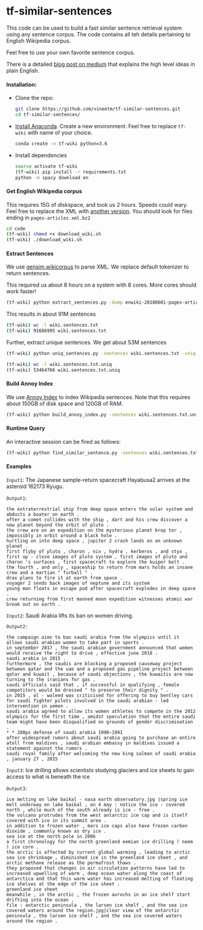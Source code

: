 # tf-similar-sentences
This code can be used to build a fast similar sentence retrieval system using any sentence corpus. The code contains all teh details pertaining to English Wikipedia corpus. 

Feel free to use your own favorite sentence corpus. 

There is a detailed [blog post on medium](https://medium.com/@vineet.mundhra/finding-similar-sentences-using-wikipedia-and-tensorflow-hub-dee2f52ed587) that explains the high level ideas in plain English.


#### Installation:
* Clone the repo:
    ```bash
    git clone https://github.com/vineetm/tf-similar-sentences.git
    cd tf-similar-sentences/
    ```
    
* [Install Anaconda](https://www.anaconda.com/download/#macos). Create a new environment. Feel free to replace `tf-wiki` with name of your choice.    
    ```bash
    conda create -n tf-wiki python=3.6
    ```
    
* Install dependencies    
    ``` bash
    source activate tf-wiki
    (tf-wiki) pip install -r requirements.txt
    python -m spacy download en
    ```

#### Get English Wikipedia corpus 
This requires 15G of diskspace, and took us 2 hours. Speeds could wary. Feel free to replace the XML with [another version](https://dumps.wikimedia.org/enwiki/). You should look for files ending in `pages-articles.xml.bz2`
    
```bash
cd code
(tf-wiki) chmod +x download_wiki.sh
(tf-wiki) ./download_wiki.sh
```

#### Extract Sentences 
We use [gensim.wikicorpus](https://radimrehurek.com/gensim/corpora/wikicorpus.html) to parse XML. We replace default tokenizer to return sentences.

This required us about 8 hours on a system with 8 cores. More cores should work faster!
```bash
(tf-wiki) python extract_sentences.py -dump enwiki-20180601-pages-articles.xml.bz2 -text wiki.sentences.txt 
```
This results in about 91M sentences
```bash
(tf-wiki) wc -l wiki.sentences.txt
(tf-wiki) 91686995 wiki.sentences.txt
```

Further, extract unique sentences. We get about 53M sentences
```bash
(tf-wiki) python uniq_sentences.py -sentences wiki.sentences.txt -uniq wiki.sentences.txt.uniq  
```
```bash
(tf-wiki) wc -l wiki.sentences.txt.uniq
(tf-wiki) 53464766 wiki.sentences.txt.uniq
```

#### Build Annoy Index
We use [Annoy Index](https://github.com/spotify/annoy) to index Wikipedia sentences. Note that this requires about 150GB of disk space and 120GB of RAM.
```bash
(tf-wiki) python build_annoy_index.py -sentences wiki.sentences.txt.uniq -ann wiki.annoy.index   
```

#### Runtime Query
An interactive session can be fired as follows:
```bash
(tf-wiki) python find_similar_sentence.py -sentences wiki.sentences.txt.uniq -ann wiki.annoy.index
```

#### Examples
`Input1`: The Japanese sample-return spacecraft Hayabusa2 arrives at the asteroid 162173 Ryugu.

`Output1`:
```
the extraterrestrial ship from deep space enters the solar system and abducts a boater on earth .
after a comet collides with the ship , dart and his crew discover a new planet beyond the orbit of pluto .
the crew are on an expedition on the mysterious planet krop tor , impossibly in orbit around a black hole .
hurtling on into deep space , jupiter 2 crash lands on an unknown planet .
first flyby of pluto , charon , nix , hydra , kerberos , and styx , first up - close images of pluto system , first images of pluto and charon 's surfaces , first spacecraft to explore the kuiper belt .
the fourth , and only , spaceship to return from mars holds an insane crew and a martian " furball " .
drax plans to fire it at earth from space .
voyager 2 sends back images of neptune and its system
young man floats in escape pod after spacecraft explodes in deep space .
crew returning from first manned moon expedition witnesses atomic war break out on earth .
```

`Input2`: Saudi Arabia lifts its ban on women driving.

`Output2:`
```
the campaign aims to ban saudi arabia from the olympics until it allows saudi arabian women to take part in sports .
in september 2017 , the saudi arabian government announced that women would receive the right to drive , effective june 2018 .
saudi arabia in 2015 .
furthermore , the saudis are blocking a proposed causeway project between qatar and the uae and a proposed gas pipeline project between qatar and kuwait , because of saudi objections , the kuwaitis are now turning to the iranians for gas .
saudi officials said that , if successful in qualifying , female competitors would be dressed " to preserve their dignity " .
in 2015 , al - waleed was criticised for offering to buy bentley cars for saudi fighter pilots involved in the saudi arabian - led intervention in yemen .
saudi arabia agreed to allow its women athletes to compete in the 2012 olympics for the first time , amidst speculation that the entire saudi team might have been disqualified on grounds of gender discrimination .
* * 280px defense of saudi arabia 1990–1991
after widespread rumors about saudi arabia going to purchase an entire atoll from maldives , saudi arabian embassy in maldives issued a statement against the rumors .
saudi royal family after welcoming the new king salman of saudi arabia , january 27 , 2015
```

`Input3`: Ice drilling allows scientists studying glaciers and ice sheets to gain access to what is beneath the ice

`Output3`:
```
ice melting on lake baikal - nasa earth observatory.jpg |spring ice melt underway on lake baikal , on 4 may : notice the ice - covered north , while much of the south already is ice - free .
the volcano protrudes from the west antarctic ice cap and is itself covered with ice in its summit area .
in addition to frozen water , mars ice caps also have frozen carbon dioxide , commonly known as dry ice .
sea ice at the north pole in 2006
a first chronology for the north greenland eemian ice drilling ( neem ) ice core .
the arctic is affected by current global warming , leading to arctic sea ice shrinkage , diminished ice in the greenland ice sheet , and arctic methane release as the permafrost thaws .
they proposed that changes in air circulation patterns have led to increased upwelling of warm , deep ocean water along the coast of antarctica and that this warm water has increased melting of floating ice shelves at the edge of the ice sheet .
greenland ice sheet
meanwhile , in the arctic , the frozen aurochs in an ice shelf start drifting into the ocean .
file : antarctic peninsula , the larsen ice shelf , and the sea ice covered waters around the region.jpg|clear view of the antarctic peninsula , the larsen ice shelf , and the sea ice covered waters around the region .
```